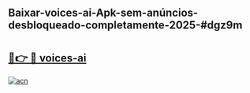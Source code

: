## Baixar-voices-ai-Apk-sem-anúncios-desbloqueado-completamente-2025-#dgz9m

# <h2><a href="https://ainizakaria.my?title=voices-ai&ref=22M">🔗👉 🔴 voices-ai</a></h2>

[![acn](https://github.com/user-attachments/assets/0f9c940e-d8b0-45ae-aac7-cd30a18b3e1c)](https://ainizakaria.my?title=voices-ai&ref=22M)


